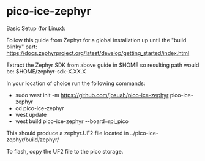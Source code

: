 # pico-ice-zephyr

Basic Setup (for Linux):

Follow this guide from Zephyr for a global installation up until the "build blinky" part:
https://docs.zephyrproject.org/latest/develop/getting_started/index.html

Extract the Zephyr SDK from above guide in $HOME so resulting path would be: $HOME/zephyr-sdk-X.XX.X

In your location of choice run the following commands:

 - sudo west init -m https://github.com/josuah/pico-ice-zephyr pico-ice-zephyr
 - cd pico-ice-zephyr
 - west update
 - west build pico-ice-zephyr --board=rpi_pico
 
 This should produce a zephyr.UF2 file located in ../pico-ice-zephyr/build/zephyr/
 
 To flash, copy the UF2 file to the pico storage.
